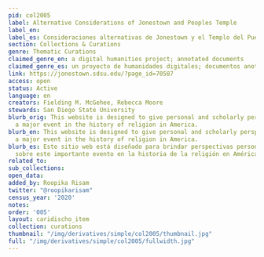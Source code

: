 ```yaml
---
pid: col2005
label: Alternative Considerations of Jonestown and Peoples Temple
label_en:
label_es: Consideraciones alternativas de Jonestown y el Templo del Pueblo
section: Collections & Curations
genre: Thematic Curations
claimed_genre_en: a digital humanities project; annotated documents
claimed_genre_es: un proyecto de humanidades digitales; documentos anotados
link: https://jonestown.sdsu.edu/?page_id=70587
access: open
status: Active
language: en
creators: Fielding M. McGehee, Rebecca Moore
stewards: San Diego State University
blurb_orig: This website is designed to give personal and scholarly perspectives on
  a major event in the history of religion in America.
blurb_en: This website is designed to give personal and scholarly perspectives on
  a major event in the history of religion in America.
blurb_es: Este sitio web está diseñado para brindar perspectivas personales y académicas
  sobre este importante evento en la historia de la religión en América.
related_to:
sub_collections:
open_data:
added_by: Roopika Risam
twitter: "@roopikarisam"
census_year: '2020'
notes:
order: '005'
layout: caridischo_item
collection: curations
thumbnail: "/img/derivatives/simple/col2005/thumbnail.jpg"
full: "/img/derivatives/simple/col2005/fullwidth.jpg"
---
```

